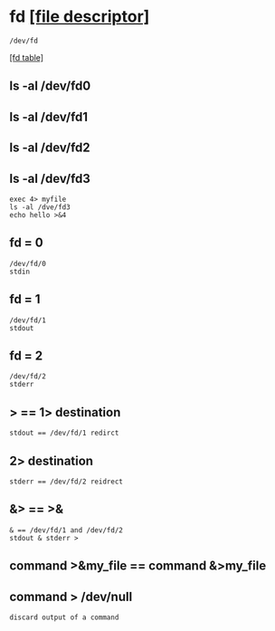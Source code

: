 # fd [[file descriptor]](https://catonmat.net/bash-one-liners-explained-part-three)
    /dev/fd
[[fd table]](./img/fd-table.png)
## ls -al /dev/fd0
## ls -al /dev/fd1
## ls -al /dev/fd2
## ls -al /dev/fd3
    exec 4> myfile
    ls -al /dve/fd3
    echo hello >&4


## fd = 0 
    /dev/fd/0
    stdin

## fd = 1
    /dev/fd/1
    stdout

## fd = 2
    /dev/fd/2
    stderr

## > == 1> destination
    stdout == /dev/fd/1 redirct 
## 2> destination
    stderr == /dev/fd/2 reidrect
## &> == >&
    & == /dev/fd/1 and /dev/fd/2
    stdout & stderr >

## command >&my_file == command &>my_file

## command > /dev/null
    discard output of a command

